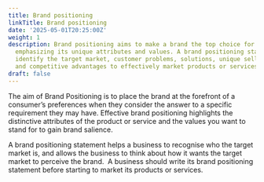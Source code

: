 ```yaml
---
title: Brand positioning
linkTitle: Brand positioning
date: '2025-05-01T20:25:00Z'
weight: 1
description: Brand positioning aims to make a brand the top choice for consumers by
  emphasizing its unique attributes and values. A brand positioning statement should
  identify the target market, customer problems, solutions, unique selling propositions,
  and competitive advantages to effectively market products or services.
draft: false
---
```



The aim of Brand Positioning is to place the brand at the forefront of a consumer’s preferences when they consider the answer to a specific requirement they may have. Effective brand positioning highlights the distinctive attributes of the product or service and the values you want to stand for to gain brand salience.

A brand positioning statement helps a business to recognise who the target market is, and allows the business to think about how it wants the target market to perceive the brand.  A business should write its brand positioning statement before starting to market its products or services.